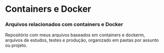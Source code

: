 # Containers e Docker

### Arquivos relacionados com containers e Docker

Repositório com meus arquivos baseados em containers e dockerm, arquivos de estudos, testes e produção, organizado em pastas por assunto ou projeto. 

